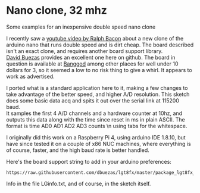 # Nano clone, 32 mhz
Some examples for an inexpensive double speed nano clone

I recently saw a [youtube video by Ralph Bacon](https://www.youtube.com/watch?v=Myfeqrl3QP0) about a new clone of the arduino nano that runs double speed and is dirt cheap.
The board described isn't an exact clone, and requires another board support library.  
[David Buezas](https://github.com/dbuezas) provides an excellent one here on github.
The board in question is available at [Banggod](https://www.banggood.com/3pcs-Wemos-TTGO-XI-8F328P-U-Board-Motherboard-For-Arduino-Nano-V3_0-Promini-Or-Replace-p-1338041.html?rmmds=detail-left-hotproducts__1&cur_warehouse=CN) among other places 
for well under 10 dollars for 3, so it seemed a low to no risk thing to give a whirl.  It appears to work as advertised.

I ported what is a standard application here to it, making a few changes to take advantage of the better speed, and
higher A/D resolution.  This sketch does some basic data acq and spits it out over the serial link at 115200 baud.  
It samples the first 4 A/D channels and a hardware counter at 10hz, and outputs this data along with the time 
since reset in ms in plain ASCII.  The format is time AD0 AD1 AD2 AD3 counts \n using tabs for the whitespace.

I originally did this work on a Raspberry Pi 4, using arduino IDE 1.8.10, but have since tested it on a couple of x86
NUC machines, where everything is of course, faster, and the high baud rate is better handled.

Here's the board support string to add in your arduino preferences:

    https://raw.githubusercontent.com/dbuezas/lgt8fx/master/package_lgt8fx_index.json
    
Info in the file LGinfo.txt, and of course, in the sketch itself.
